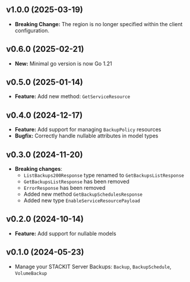 ## v1.0.0 (2025-03-19)
- **Breaking Change:** The region is no longer specified within the client configuration. 

## v0.6.0 (2025-02-21)
- **New:** Minimal go version is now Go 1.21

## v0.5.0 (2025-01-14)

- **Feature:** Add new method: `GetServiceResource` 

## v0.4.0 (2024-12-17)

- **Feature:** Add support for managing `BackupPolicy` resources
- **Bugfix:** Correctly handle nullable attributes in model types

## v0.3.0 (2024-11-20)

- **Breaking changes**: 
  - `ListBackups200Response` type renamed to `GetBackupsListResponse`
  - `GetBackupsListResponse` has been removed
  - `ErrorResponse` has been removed
  - Added new method `GetBackupSchedulesResponse`
  - Added new type `EnableServiceResourcePayload`

## v0.2.0 (2024-10-14)

- **Feature:** Add support for nullable models

## v0.1.0 (2024-05-23)

- Manage your STACKIT Server Backups: `Backup`, `BackupSchedule`, `VolumeBackup`

